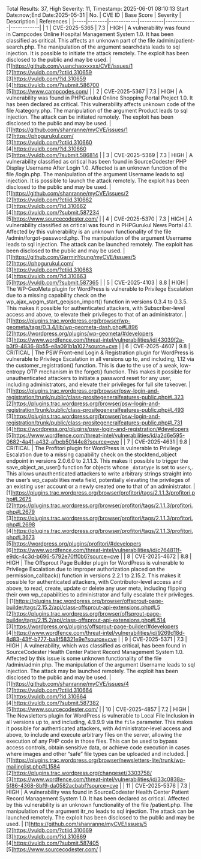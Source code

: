 Total Results: 37, High Severity: 11, Timestamp: 2025-06-01 08:10:13
Start Date:now;End Date:2025-05-31
| No. | CVE ID | Base Score | Severity | Description | References |
|-----|--------|------------|----------|-------------|------------|
| 1 | CVE-2025-5365 | 7.3  | HIGH | A vulnerability was found in Campcodes Online Hospital Management System 1.0. It has been classified as critical. This affects an unknown part of the file /admin/patient-search.php. The manipulation of the argument searchdata leads to sql injection. It is possible to initiate the attack remotely. The exploit has been disclosed to the public and may be used. | [1]https://github.com/yuanchaoxxxxx/CVE/issues/1<br>[2]https://vuldb.com/?ctiid.310659<br>[3]https://vuldb.com/?id.310659<br>[4]https://vuldb.com/?submit.586700<br>[5]https://www.campcodes.com/ |
| 2 | CVE-2025-5367 | 7.3  | HIGH | A vulnerability was found in PHPGurukul Online Shopping Portal Project 1.0. It has been declared as critical. This vulnerability affects unknown code of the file /category.php. The manipulation of the argument Product leads to sql injection. The attack can be initiated remotely. The exploit has been disclosed to the public and may be used. | [1]https://github.com/shanranne/myCVE/issues/1<br>[2]https://phpgurukul.com/<br>[3]https://vuldb.com/?ctiid.310660<br>[4]https://vuldb.com/?id.310660<br>[5]https://vuldb.com/?submit.586814 |
| 3 | CVE-2025-5369 | 7.3  | HIGH | A vulnerability classified as critical has been found in SourceCodester PHP Display Username After Login 1.0. Affected is an unknown function of the file /login.php. The manipulation of the argument Username leads to sql injection. It is possible to launch the attack remotely. The exploit has been disclosed to the public and may be used. | [1]https://github.com/shanranne/myCVE/issues/2<br>[2]https://vuldb.com/?ctiid.310662<br>[3]https://vuldb.com/?id.310662<br>[4]https://vuldb.com/?submit.587234<br>[5]https://www.sourcecodester.com/ |
| 4 | CVE-2025-5370 | 7.3  | HIGH | A vulnerability classified as critical was found in PHPGurukul News Portal 4.1. Affected by this vulnerability is an unknown functionality of the file /admin/forgot-password.php. The manipulation of the argument Username leads to sql injection. The attack can be launched remotely. The exploit has been disclosed to the public and may be used. | [1]https://github.com/GarminYoung/myCVE/issues/5<br>[2]https://phpgurukul.com/<br>[3]https://vuldb.com/?ctiid.310663<br>[4]https://vuldb.com/?id.310663<br>[5]https://vuldb.com/?submit.587365 |
| 5 | CVE-2025-4103 | 8.8  | HIGH | The WP-GeoMeta plugin for WordPress is vulnerable to Privilege Escalation due to a missing capability check on the wp_ajax_wpgm_start_geojson_import() function in versions 0.3.4 to 0.3.5. This makes it possible for authenticated attackers, with Subscriber-level access and above, to elevate their privileges to that of an administrator. | [1]https://plugins.trac.wordpress.org/browser/wp-geometa/tags/0.3.4/lib/wp-geometa-dash.php#L896<br>[2]https://wordpress.org/plugins/wp-geometa/#developers<br>[3]https://www.wordfence.com/threat-intel/vulnerabilities/id/43039f2a-b3f9-4836-8b55-e8a091b1a102?source=cve |
| 6 | CVE-2025-4607 | 9.8  | CRITICAL | The PSW Front-end Login & Registration plugin for WordPress is vulnerable to Privilege Escalation in all versions up to, and including, 1.12 via the customer_registration() function. This is due to the use of a weak, low-entropy OTP mechanism in the forget() function. This makes it possible for unauthenticated attackers to initiate a password reset for any user, including administrators, and elevate their privileges for full site takeover. | [1]https://plugins.trac.wordpress.org/browser/psw-login-and-registration/trunk/public/class-prositegeneralfeatures-public.php#L323<br>[2]https://plugins.trac.wordpress.org/browser/psw-login-and-registration/trunk/public/class-prositegeneralfeatures-public.php#L493<br>[3]https://plugins.trac.wordpress.org/browser/psw-login-and-registration/trunk/public/class-prositegeneralfeatures-public.php#L731<br>[4]https://wordpress.org/plugins/psw-login-and-registration/#developers<br>[5]https://www.wordfence.com/threat-intel/vulnerabilities/id/a2d6e595-0682-4a41-a432-afbcb50144e8?source=cve |
| 7 | CVE-2025-4631 | 9.8  | CRITICAL | The Profitori plugin for WordPress is vulnerable to Privilege Escalation due to a missing capability check on the stocktend_object endpoint in versions 2.0.6.0 to 2.1.1.3. This makes it possible to trigger the save_object_as_user() function for objects whose `_datatype` is set to `users`,. This allows unauthenticated attackers to write arbitrary strings straight into the user’s wp_capabilities meta field, potentially elevating the privileges of an existing user account or a newly created one to that of an administrator. | [1]https://plugins.trac.wordpress.org/browser/profitori/tags/2.1.1.3/profitori.php#L2675<br>[2]https://plugins.trac.wordpress.org/browser/profitori/tags/2.1.1.3/profitori.php#L2679<br>[3]https://plugins.trac.wordpress.org/browser/profitori/tags/2.1.1.3/profitori.php#L2698<br>[4]https://plugins.trac.wordpress.org/browser/profitori/tags/2.1.1.3/profitori.php#L3673<br>[5]https://wordpress.org/plugins/profitori/#developers<br>[6]https://www.wordfence.com/threat-intel/vulnerabilities/id/c764811f-e9dc-4c3d-b696-5792e70ff0b6?source=cve |
| 8 | CVE-2025-4672 | 8.8  | HIGH | The Offsprout Page Builder plugin for WordPress is vulnerable to Privilege Escalation due to improper authorization placed on the permission_callback() function in versions 2.2.1 to 2.15.2. This makes it possible for authenticated attackers, with Contributor-level access and above, to read, create, update or delete any user meta, including flipping their own wp_capabilities to administrator and fully escalate their privileges. | [1]https://plugins.trac.wordpress.org/browser/offsprout-page-builder/tags/2.15.2/api/class-offsprout-api-extensions.php#L5<br>[2]https://plugins.trac.wordpress.org/browser/offsprout-page-builder/tags/2.15.2/api/class-offsprout-api-extensions.php#L514<br>[3]https://wordpress.org/plugins/offsprout-page-builder/#developers<br>[4]https://www.wordfence.com/threat-intel/vulnerabilities/id/9269d18d-8d83-43ff-b777-ba8f58321e9e?source=cve |
| 9 | CVE-2025-5371 | 7.3  | HIGH | A vulnerability, which was classified as critical, has been found in SourceCodester Health Center Patient Record Management System 1.0. Affected by this issue is some unknown functionality of the file /admin/admin.php. The manipulation of the argument Username leads to sql injection. The attack may be launched remotely. The exploit has been disclosed to the public and may be used. | [1]https://github.com/shanranne/myCVE/issues/4<br>[2]https://vuldb.com/?ctiid.310664<br>[3]https://vuldb.com/?id.310664<br>[4]https://vuldb.com/?submit.587382<br>[5]https://www.sourcecodester.com/ |
| 10 | CVE-2025-4857 | 7.2  | HIGH | The Newsletters plugin for WordPress is vulnerable to Local File Inclusion in all versions up to, and including, 4.9.9.9 via the `file` parameter. This makes it possible for authenticated attackers, with Administrator-level access and above, to include and execute arbitrary files on the server, allowing the execution of any PHP code in those files. This can be used to bypass access controls, obtain sensitive data, or achieve code execution in cases where images and other “safe” file types can be uploaded and included. | [1]https://plugins.trac.wordpress.org/browser/newsletters-lite/trunk/wp-mailinglist.php#L1584<br>[2]https://plugins.trac.wordpress.org/changeset/3303758/<br>[3]https://www.wordfence.com/threat-intel/vulnerabilities/id/33c0838a-5f86-4368-8bf9-da0582acbabf?source=cve |
| 11 | CVE-2025-5376 | 7.3  | HIGH | A vulnerability was found in SourceCodester Health Center Patient Record Management System 1.0. It has been declared as critical. Affected by this vulnerability is an unknown functionality of the file /patient.php. The manipulation of the argument itr_no leads to sql injection. The attack can be launched remotely. The exploit has been disclosed to the public and may be used. | [1]https://github.com/shanranne/myCVE/issues/5<br>[2]https://vuldb.com/?ctiid.310669<br>[3]https://vuldb.com/?id.310669<br>[4]https://vuldb.com/?submit.587405<br>[5]https://www.sourcecodester.com/ |
